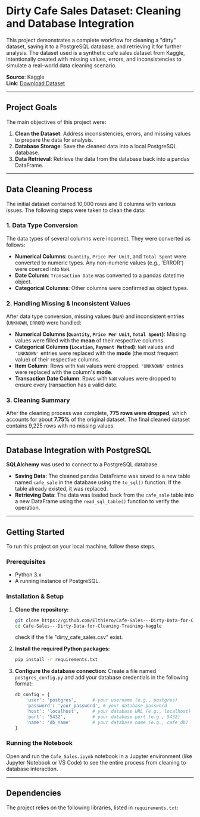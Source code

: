 # Dirty Cafe Sales Dataset: Cleaning and Database Integration

This project demonstrates a complete workflow for cleaning a "dirty" dataset, saving it to a PostgreSQL database, and retrieving it for further analysis. The dataset used is a synthetic cafe sales dataset from Kaggle, intentionally created with missing values, errors, and inconsistencies to simulate a real-world data cleaning scenario.

**Source**: Kaggle  
**Link**: [Download Dataset](https://www.kaggle.com/datasets/ahmedmohamed2003/cafe-sales-dirty-data-for-cleaning-training)

---

## Project Goals

The main objectives of this project were:
1.  **Clean the Dataset**: Address inconsistencies, errors, and missing values to prepare the data for analysis.
2.  **Database Storage**: Save the cleaned data into a local PostgreSQL database.
3.  **Data Retrieval**: Retrieve the data from the database back into a pandas DataFrame.

---

## Data Cleaning Process

The initial dataset contained 10,000 rows and 8 columns with various issues. The following steps were taken to clean the data:

### 1. Data Type Conversion
The data types of several columns were incorrect. They were converted as follows:
-   **Numerical Columns**: `Quantity`, `Price Per Unit`, and `Total Spent` were converted to numeric types. Any non-numeric values (e.g., 'ERROR') were coerced into `NaN`.
-   **Date Column**: `Transaction Date` was converted to a pandas datetime object.
-   **Categorical Columns**: Other columns were confirmed as object types.

### 2. Handling Missing & Inconsistent Values
After data type conversion, missing values (`NaN`) and inconsistent entries (`UNKNOWN`, `ERROR`) were handled:
-   **Numerical Columns (`Quantity`, `Price Per Unit`, `Total Spent`)**: Missing values were filled with the **mean** of their respective columns.
-   **Categorical Columns (`Location`, `Payment Method`)**: `NaN` values and `'UNKNOWN'` entries were replaced with the **mode** (the most frequent value) of their respective columns.
-   **Item Column**: Rows with `NaN` values were dropped. `'UNKNOWN'` entries were replaced with the column's **mode**.
-   **Transaction Date Column**: Rows with `NaN` values were dropped to ensure every transaction has a valid date.

### 3. Cleaning Summary
After the cleaning process was complete, **775 rows were dropped**, which accounts for about **7.75%** of the original dataset. The final cleaned dataset contains 9,225 rows with no missing values.

---

## Database Integration with PostgreSQL

**SQLAlchemy** was used to connect to a PostgreSQL database.

-   **Saving Data**: The cleaned pandas DataFrame was saved to a new table named `cafe_sale` in the database using the `to_sql()` function. If the table already existed, it was replaced.
-   **Retrieving Data**: The data was loaded back from the `cafe_sale` table into a new DataFrame using the `read_sql_table()` function to verify the operation.

---

## Getting Started

To run this project on your local machine, follow these steps.

### Prerequisites
-   Python 3.x
-   A running instance of PostgreSQL.

### Installation & Setup

1.  **Clone the repository:**
    ```bash
    git clone https://github.com/Elthiero/Cafe-Sales---Dirty-Data-for-Cleaning-Training-kaggle.git
    cd Cafe-Sales---Dirty-Data-for-Cleaning-Training-kaggle
    ```
    check if the file "dirty_cafe_sales.csv" exist.

2.  **Install the required Python packages:**
    ```bash
    pip install -r requirements.txt
    ```

3.  **Configure the database connection:**
    Create a file named `postgres_config.py` and add your database credentials in the following format:
    ```python
    db_config = {
        'user': 'postgres',      # your username (e.g., postgres)
        'password': 'your_password', # your database password
        'host': 'localhost',     # your database URL (e.g., localhost)
        'port': '5432',          # your database port (e.g., 5432)
        'name': 'db_name'        # your database name (e.g., cafe_db)
    }
    ```

### Running the Notebook
Open and run the `Cafe_Sales.ipynb` notebook in a Jupyter environment (like Jupyter Notebook or VS Code) to see the entire process from cleaning to database interaction.

---

## Dependencies

The project relies on the following libraries, listed in `requirements.txt`:
